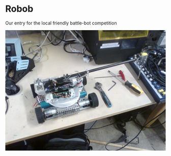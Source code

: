 # Robob
Our entry for the local friendly battle-bot competition

![alt text](https://raw.githubusercontent.com/lastCent/Robob/master/SecondPlaceholder.jpg)
